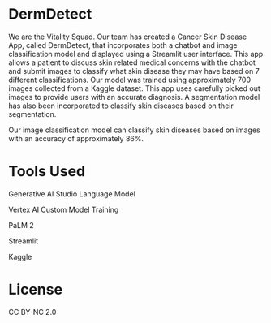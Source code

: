 # DermDetect
We are the Vitality Squad. Our team has created a Cancer Skin Disease App, called DermDetect, that incorporates both a chatbot and image classification model and displayed using a Streamlit user interface. This app allows a patient to discuss skin related medical concerns with the chatbot and submit images to classify what skin disease they may have based on 7 different classifications. Our model was trained using approximately 700 images collected from a Kaggle dataset. This app uses carefully picked out images to provide users with an accurate diagnosis. A segmentation model has also been incorporated to classify skin diseases based on their segmentation.

Our image classification model can classify skin diseases based on images with an accuracy of approximately 86%.

# Tools Used

Generative AI Studio Language Model  

Vertex AI Custom Model Training  

PaLM 2  

Streamlit  

Kaggle

# License
CC BY-NC 2.0


